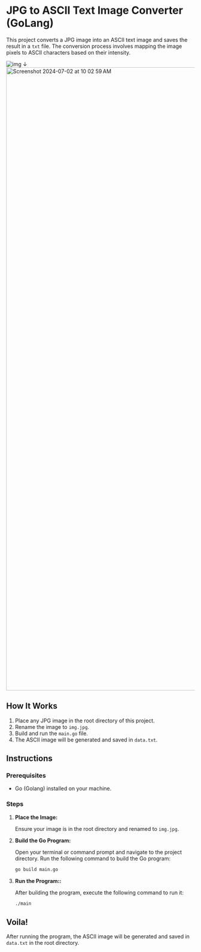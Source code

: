 # JPG to ASCII Text Image Converter (GoLang)

This project converts a JPG image into an ASCII text image and saves the result in a `txt` file. The conversion process involves mapping the image pixels to ASCII characters based on their intensity.

![img](https://github.com/xybercommander/img-ascii-go/assets/38849650/380e0718-06f6-4ee6-a0bc-7764db8a1886)
↓
<img width="1663" alt="Screenshot 2024-07-02 at 10 02 59 AM" src="https://github.com/xybercommander/img-ascii-go/assets/38849650/fab68f56-452e-40f8-a005-63ecf5cfe23e">


## How It Works

1. Place any JPG image in the root directory of this project.
2. Rename the image to `img.jpg`.
3. Build and run the `main.go` file.
4. The ASCII image will be generated and saved in `data.txt`.

## Instructions

### Prerequisites

- Go (Golang) installed on your machine.

### Steps

1. **Place the Image:**

   Ensure your image is in the root directory and renamed to `img.jpg`.

2. **Build the Go Program:**

   Open your terminal or command prompt and navigate to the project directory. Run the following command to build the Go program:

   ```sh
   go build main.go
3. **Run the Program::**

   After building the program, execute the following command to run it:

   ```sh
   ./main

## Voila!
After running the program, the ASCII image will be generated and saved in `data.txt` in the root directory.
